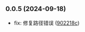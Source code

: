 ## <small>0.0.5 (2024-09-18)</small>

* fix: 修复路径错误 ([902218c](https://github.com/novlan1/uni-plugin-light/commits/902218c))




